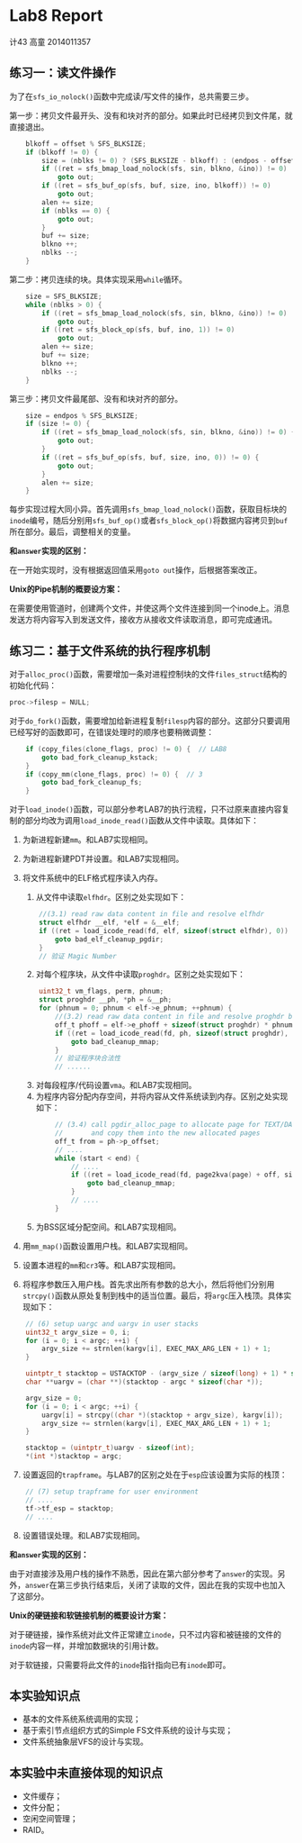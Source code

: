 # Lab8 Report

计43 高童 2014011357

## 练习一：读文件操作

为了在`sfs_io_nolock()`函数中完成读/写文件的操作，总共需要三步。

第一步：拷贝文件最开头、没有和块对齐的部分。如果此时已经拷贝到文件尾，就直接退出。

```C
    blkoff = offset % SFS_BLKSIZE;
    if (blkoff != 0) {
        size = (nblks != 0) ? (SFS_BLKSIZE - blkoff) : (endpos - offset);
        if ((ret = sfs_bmap_load_nolock(sfs, sin, blkno, &ino)) != 0)
            goto out;
        if ((ret = sfs_buf_op(sfs, buf, size, ino, blkoff)) != 0)
            goto out;
        alen += size;
        if (nblks == 0) {
            goto out;
        }
        buf += size;
        blkno ++;
        nblks --;
    }
```

第二步：拷贝连续的块。具体实现采用`while`循环。

```C
    size = SFS_BLKSIZE;
    while (nblks > 0) {
        if ((ret = sfs_bmap_load_nolock(sfs, sin, blkno, &ino)) != 0)
            goto out;
        if ((ret = sfs_block_op(sfs, buf, ino, 1)) != 0)
            goto out;
        alen += size;
        buf += size;
        blkno ++;
        nblks --;
    }
```

第三步：拷贝文件最尾部、没有和块对齐的部分。

```C
    size = endpos % SFS_BLKSIZE;
    if (size != 0) {
        if ((ret = sfs_bmap_load_nolock(sfs, sin, blkno, &ino)) != 0) {
            goto out;
        }
        if ((ret = sfs_buf_op(sfs, buf, size, ino, 0)) != 0) {
            goto out;
        }
        alen += size;
    }
```

每步实现过程大同小异。首先调用`sfs_bmap_load_nolock()`函数，获取目标块的`inode`编号，随后分别用`sfs_buf_op()`或者`sfs_block_op()`将数据内容拷贝到`buf`所在部分。最后，调整相关的变量。

**和`answer`实现的区别：**

在一开始实现时，没有根据返回值采用`goto out`操作，后根据答案改正。

**Unix的Pipe机制的概要设方案：**

在需要使用管道时，创建两个文件，并使这两个文件连接到同一个inode上。消息发送方将内容写入到发送文件，接收方从接收文件读取消息，即可完成通讯。

## 练习二：基于文件系统的执行程序机制

对于`alloc_proc()`函数，需要增加一条对进程控制块的文件`files_struct`结构的初始化代码：

```C
proc->filesp = NULL;
```

对于`do_fork()`函数，需要增加给新进程复制`filesp`内容的部分。这部分只要调用已经写好的函数即可，在错误处理时的顺序也要稍微调整：

```C
    if (copy_files(clone_flags, proc) != 0) {  // LAB8
        goto bad_fork_cleanup_kstack;
    }
    if (copy_mm(clone_flags, proc) != 0) {  // 3
        goto bad_fork_cleanup_fs;
    }
```

对于`load_inode()`函数，可以部分参考LAB7的执行流程，只不过原来直接内容复制的部分均改为调用`load_inode_read()`函数从文件中读取。具体如下：

1. 为新进程新建`mm`。和LAB7实现相同。

2. 为新进程新建PDT并设置。和LAB7实现相同。

3. 将文件系统中的ELF格式程序读入内存。

   1. 从文件中读取`elfhdr`。区别之处实现如下：

   ```C
       //(3.1) read raw data content in file and resolve elfhdr
       struct elfhdr __elf, *elf = &__elf;
       if ((ret = load_icode_read(fd, elf, sizeof(struct elfhdr), 0)) != 0) {
           goto bad_elf_cleanup_pgdir;
       }
       // 验证 Magic Number
   ```

   2. 对每个程序块，从文件中读取`proghdr`。区别之处实现如下：

   ```C
       uint32_t vm_flags, perm, phnum;
       struct proghdr __ph, *ph = &__ph;
       for (phnum = 0; phnum < elf->e_phnum; ++phnum) {
           //(3.2) read raw data content in file and resolve proghdr based on info in elfhdr
           off_t phoff = elf->e_phoff + sizeof(struct proghdr) * phnum;
           if ((ret = load_icode_read(fd, ph, sizeof(struct proghdr), phoff)) != 0) {
               goto bad_cleanup_mmap;
           }
           // 验证程序块合法性
           // ......
   ```

   3. 对每段程序/代码设置`vma`。和LAB7实现相同。
   4. 为程序内容分配内存空间，并将内容从文件系统读到内存。区别之处实现如下：

   ```C
           // (3.4) call pgdir_alloc_page to allocate page for TEXT/DATA, read contents in file
           //       and copy them into the new allocated pages
           off_t from = ph->p_offset;
           // ....
           while (start < end) {
               // ....
               if ((ret = load_icode_read(fd, page2kva(page) + off, size, from)) != 0) {
                   goto bad_cleanup_mmap;
               }
               // ....
           }
   ```

   5. 为BSS区域分配空间。和LAB7实现相同。

4. 用`mm_map()`函数设置用户栈。和LAB7实现相同。

5. 设置本进程的`mm`和`cr3`等。和LAB7实现相同。

6. 将程序参数压入用户栈。首先求出所有参数的总大小，然后将他们分别用`strcpy()`函数从原处复制到栈中的适当位置。最后，将`argc`压入栈顶。具体实现如下：

```C
    // (6) setup uargc and uargv in user stacks
    uint32_t argv_size = 0, i;
    for (i = 0; i < argc; ++i) {
        argv_size += strnlen(kargv[i], EXEC_MAX_ARG_LEN + 1) + 1;
    }

    uintptr_t stacktop = USTACKTOP - (argv_size / sizeof(long) + 1) * sizeof(long);
    char **uargv = (char **)(stacktop - argc * sizeof(char *));

    argv_size = 0;
    for (i = 0; i < argc; ++i) {
        uargv[i] = strcpy((char *)(stacktop + argv_size), kargv[i]);
        argv_size += strnlen(kargv[i], EXEC_MAX_ARG_LEN + 1) + 1;
    }

    stacktop = (uintptr_t)uargv - sizeof(int);
    *(int *)stacktop = argc;
```

7. 设置返回的`trapframe`。与LAB7的区别之处在于`esp`应该设置为实际的栈顶：

```C
    // (7) setup trapframe for user environment
    // ....
    tf->tf_esp = stacktop;
    // ....
```

8. 设置错误处理。和LAB7实现相同。

**和`answer`实现的区别：**

由于对直接涉及用户栈的操作不熟悉，因此在第六部分参考了`answer`的实现。另外，`answer`在第三步执行结束后，关闭了读取的文件，因此在我的实现中也加入了这部分。

**Unix的硬链接和软链接机制的概要设计方案：**

对于硬链接，操作系统对此文件正常建立`inode`，只不过内容和被链接的文件的`inode`内容一样，并增加数据块的引用计数。

对于软链接，只需要将此文件的`inode`指针指向已有`inode`即可。

## 本实验知识点

- 基本的文件系统系统调用的实现；
- 基于索引节点组织方式的Simple FS文件系统的设计与实现；
- 文件系统抽象层VFS的设计与实现。

## 本实验中未直接体现的知识点

- 文件缓存；
- 文件分配；
- 空闲空间管理；
- RAID。